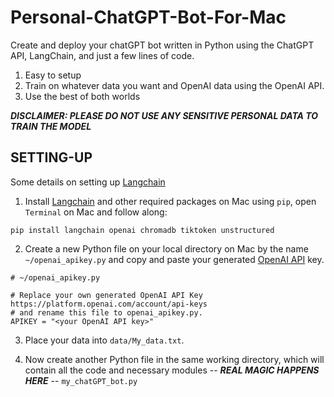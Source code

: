 # Personal-ChatGPT-Bot-For-Mac

Create and deploy your chatGPT bot written in Python using the ChatGPT API, LangChain, and just a few lines of code.

1) Easy to setup
2) Train on whatever data you want and OpenAI data using the OpenAI API.
3) Use the best of both worlds


***DISCLAIMER: PLEASE DO NOT USE ANY SENSITIVE PERSONAL DATA TO TRAIN THE MODEL***




## SETTING-UP

Some details on setting up [Langchain](https://python.langchain.com/docs/get_started/quickstart)

1) Install [Langchain](https://python.langchain.com/docs/get_started/quickstart) and other required packages on Mac using ```pip```, open ```Terminal``` on Mac and follow along:

  ```
pip install langchain openai chromadb tiktoken unstructured
  ```

2) Create a new Python file on your local directory on Mac by the name ```~/openai_apikey.py``` and copy and paste your generated [OpenAI API](https://platform.openai.com/account/api-keys) key.

```
# ~/openai_apikey.py

# Replace your own generated OpenAI API Key https://platform.openai.com/account/api-keys
# and rename this file to openai_apikey.py.
APIKEY = "<your OpenAI API key>"
```


3) Place your data into ```data/My_data.txt```.




4) Now create another Python file in the same working directory, which will contain all the code and necessary modules -- ***REAL MAGIC HAPPENS HERE*** -- ```my_chatGPT_bot.py```
